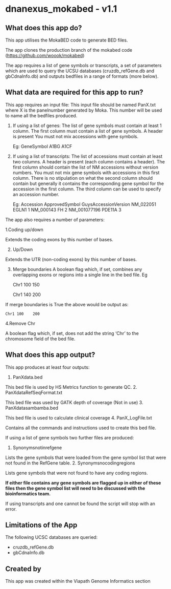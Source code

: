 # dnanexus_mokabed - v1.1

## What does this app do?
This app utilises the MokaBED code to generate BED files.

The app clones the production branch of the mokabed code (https://github.com/woook/mokabed)

The app requires a list of gene symbols or transcripts, a set of parameters which are used to query the UCSU databases (cruzdb_refGene.db and gbCdnaInfo.db) and outputs bedfiles in a range of formats (more below).

## What data are required for this app to run?

This app requires an input file:
This input file should be named PanX.txt where X is the panelnumber generated by Moka. This number will be used to name all the bedfiles produced.

1.  If using a list of genes:
	The list of gene symbols must contain at least 1 column. 
	The first column must contain a list of gene symbols.
	A header is present
	You must not mix accessions with gene symbols.

	Eg:
	GeneSymbol 
	A1BG
	A1CF

2. If using a list of transcripts:
	The list of accessions must contain at least two columns.
	A header is present (each column contains a header).
	The first column should contain the list of NM accessions without version numbers. 
	You must not mix gene symbols with accessions in this first column. 
	There is no stipulation on what the second column should contain but generally it contains the corresponding gene symbol for the accession in the first column.
	The third column can be used to specify an accession number.

	Eg:
	Accession	ApprovedSymbol	GuysAccessionVersion
	NM_022051		 EGLN1		1
	NM_000143		 FH	2
	NM_001077196 	PDE11A	3

The app also requires a number of parameters:

1.Coding up/down

Extends the coding exons by this number of bases.

2. Up/Down

Extends the UTR (non-coding exons) by this number of bases.

3. Merge boundaries
A boolean flag which, if set, combines any overlapping exons or regions into a single line in the bed file. Eg 

	Chr1	100	150

	Chr1	140	200		

If merge boundaries is True the above would be output as: 

	Chr1 100	200

4.Remove Chr

A boolean flag which, if set, does not add the string ‘Chr’ to the chromosome field of the bed file. 
 

## What does this app output?
This app produces at least four outputs:

1. PanXdata.bed

This bed file is used by HS Metrics function to generate QC.
2. PanXdataRefSeqFormat.txt

This bed file was used by GATK depth of coverage (Not in use)
3.  PanXdatasambamba.bed

This bed file is used to calculate clinical coverage
4. PanX_LogFile.txt

Contains all the commands and instructions used to create this bed file.

If using a list of gene symbols two further files are produced:

1. Synonymsnotinrefgene 

Lists the gene symbols that were loaded from the gene symbol list that were not found in the RefGene table.
2. Synonymsnocodingregions 

Lists gene symbols that were not found to have any coding regions. 

**If either file contains any gene symbols are flagged up in either of these files then the gene symbol list will need to be discussed with the bioinformatics team.**

If using transcripts and one cannot be found the script will stop with an error.

## Limitations of the App
The following UCSC databases are queried:
* cruzdb_refGene.db 
* gbCdnaInfo.db

## Created by
This app was created within the Viapath Genome Informatics section
